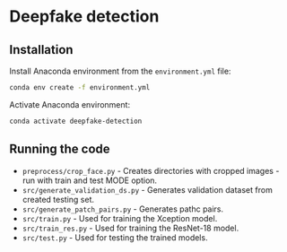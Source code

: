 # Deepfake detection

## Installation

Install Anaconda environment from the `environment.yml` file:
```bash
conda env create -f environment.yml
```

Activate Anaconda environment: 
```bash
conda activate deepfake-detection
```

## Running the code
* `preprocess/crop_face.py` - Creates directories with cropped images - run with train and test MODE option.
* `src/generate_validation_ds.py` - Generates validation dataset from created testing set.
* `src/generate_patch_pairs.py` - Generates pathc pairs.
* `src/train.py` - Used for training the Xception model.
* `src/train_res.py` - Used for training the ResNet-18 model.
* `src/test.py` - Used for testing the trained models.
